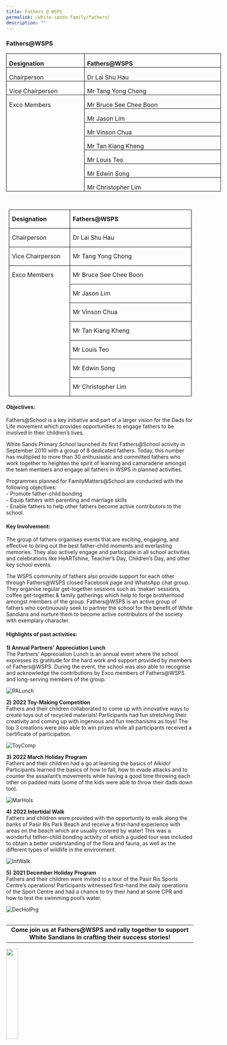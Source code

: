 ```yaml
---
title: Fathers @ WSPS
permalink: /white-sands-family/fathers/
description: ""
---
```

### **Fathers@WSPS**


<table style="width:433.7pt;margin-left:-.25pt;border-collapse:collapse;border:none;
 mso-border-alt:solid windowtext .5pt;mso-yfti-tbllook:1184;mso-padding-alt:
 0in 5.4pt 0in 5.4pt" width="578" cellpadding="0" cellspacing="0" border="1" class="MsoTableGrid"><tbody><tr style="mso-yfti-irow:0;mso-yfti-firstrow:yes;height:25.1pt"><td style="width:153.15pt;border:solid windowtext 1.0pt;
  padding:0in 5.4pt 0in 5.4pt;height:25.1pt" valign="top" width="204"><p style="margin-bottom:0in;line-height:normal" class="MsoNormal"><b><span style="font-size:12.0pt;mso-bidi-font-family:Calibri;mso-bidi-theme-font:
  minor-latin;mso-ansi-language:MS" lang="MS">Designation</span></b></p></td><td style="width:280.55pt;border:solid windowtext 1.0pt;
  border-left:none;padding:0in 5.4pt 0in 5.4pt;height:25.1pt" valign="top" width="374"><p style="margin-bottom:0in;line-height:normal" class="MsoNormal"><b><span style="font-size:12.0pt;mso-bidi-font-family:Calibri;mso-bidi-theme-font:
  minor-latin;mso-ansi-language:MS" lang="MS">Fathers@WSPS</span></b></p></td></tr><tr style="mso-yfti-irow:1;height:27.7pt"><td style="width:153.15pt;border:solid windowtext 1.0pt;
  border-top:none;padding:0in 5.4pt 0in 5.4pt;height:27.7pt" valign="top" width="204"><p style="margin-bottom:0in;line-height:normal" class="MsoNormal"><span style="font-size:12.0pt;mso-bidi-font-family:Calibri;mso-bidi-theme-font:
  minor-latin;mso-ansi-language:MS" lang="MS">Chairperson</span></p></td><td style="width:280.55pt;border-top:none;border-left:
  none;border-bottom:solid windowtext 1.0pt;border-right:solid windowtext 1.0pt;
  padding:0in 5.4pt 0in 5.4pt;height:27.7pt" valign="top" width="374"><p style="margin-bottom:0in;line-height:normal" class="MsoNormal"><span style="font-size:12.0pt;mso-bidi-font-family:Calibri;mso-bidi-theme-font:
  minor-latin;mso-ansi-language:MS" lang="MS">Dr Lai Shu Hau</span></p></td></tr><tr style="mso-yfti-irow:2;height:27.7pt"><td style="width:153.15pt;border:solid windowtext 1.0pt;
  border-top:none;padding:0in 5.4pt 0in 5.4pt;height:27.7pt" valign="top" width="204"><p style="margin-bottom:0in;line-height:normal" class="MsoNormal"><span style="font-size:12.0pt;mso-bidi-font-family:Calibri;mso-bidi-theme-font:
  minor-latin;mso-ansi-language:MS" lang="MS">Vice Chairperson</span></p></td><td style="width:280.55pt;border-top:none;border-left:
  none;border-bottom:solid windowtext 1.0pt;border-right:solid windowtext 1.0pt;
  padding:0in 5.4pt 0in 5.4pt;height:27.7pt" valign="top" width="374"><p style="margin-bottom:0in;line-height:normal" class="MsoNormal"><span style="font-size:12.0pt;mso-bidi-font-family:Calibri;mso-bidi-theme-font:
  minor-latin;mso-ansi-language:MS" lang="MS">Mr Tang Yong Chong</span></p></td></tr><tr style="mso-yfti-irow:3;height:27.7pt"><td style="width:153.15pt;border:solid windowtext 1.0pt;
  border-top:none;mso-border-top-alt:solid windowtext .5pt;mso-border-alt:solid windowtext .5pt;
  padding:0in 5.4pt 0in 5.4pt;height:27.7pt" valign="top" rowspan="7" width="204"><p style="margin-bottom:0in;line-height:normal" class="MsoNormal">Exco Members</p></td><td style="width:280.55pt;border-top:none;border-left:
  none;border-bottom:solid windowtext 1.0pt;border-right:solid windowtext 1.0pt;
  padding:0in 5.4pt 0in 5.4pt;height:27.7pt" valign="top" width="374"><p style="margin-bottom:0in;line-height:normal" class="MsoNormal"><span style="font-size:12.0pt;mso-bidi-font-family:Calibri;mso-bidi-theme-font:
  minor-latin;mso-ansi-language:MS" lang="MS">Mr Bruce See Chee Boon</span></p></td></tr><tr style="mso-yfti-irow:4;height:27.7pt"><td style="width:280.55pt;border-top:none;border-left:
  none;border-bottom:solid windowtext 1.0pt;border-right:solid windowtext 1.0pt;
  padding:0in 5.4pt 0in 5.4pt;height:27.7pt" valign="top" width="374"><p style="margin-bottom:0in;line-height:normal" class="MsoNormal"><span style="font-size:12.0pt;mso-bidi-font-family:Calibri;mso-bidi-theme-font:
  minor-latin;mso-ansi-language:MS" lang="MS">Mr Jason Lim</span></p></td></tr><tr style="mso-yfti-irow:5;height:27.7pt"><td style="width:280.55pt;border-top:none;border-left:
  none;border-bottom:solid windowtext 1.0pt;border-right:solid windowtext 1.0pt;
  padding:0in 5.4pt 0in 5.4pt;height:27.7pt" valign="top" width="374"><p style="margin-bottom:0in;line-height:normal" class="MsoNormal"><span style="font-size:12.0pt;mso-bidi-font-family:Calibri;mso-bidi-theme-font:
  minor-latin;mso-ansi-language:MS" lang="MS">Mr Vinson Chua</span></p></td></tr><tr style="mso-yfti-irow:6;height:27.7pt"><td style="width:280.55pt;border-top:none;border-left:
  none;border-bottom:solid windowtext 1.0pt;border-right:solid windowtext 1.0pt;
  padding:0in 5.4pt 0in 5.4pt;height:27.7pt" valign="top" width="374"><p style="margin-bottom:0in;line-height:normal" class="MsoNormal"><span style="font-size:12.0pt;mso-bidi-font-family:Calibri;mso-bidi-theme-font:
  minor-latin;mso-ansi-language:MS" lang="MS">Mr Tan Kiang Kheng</span></p></td></tr><tr style="mso-yfti-irow:7;height:27.7pt"><td style="width:280.55pt;border-top:none;border-left:
  none;border-bottom:solid windowtext 1.0pt;border-right:solid windowtext 1.0pt;
  padding:0in 5.4pt 0in 5.4pt;height:27.7pt" valign="top" width="374"><p style="margin-bottom:0in;line-height:normal" class="MsoNormal"><span style="font-size:12.0pt;mso-bidi-font-family:Calibri;mso-bidi-theme-font:
  minor-latin;mso-ansi-language:MS" lang="MS">Mr Louis Teo</span></p></td></tr><tr style="mso-yfti-irow:8;height:27.7pt"><td style="width:280.55pt;border-top:none;border-left:
  none;border-bottom:solid windowtext 1.0pt;border-right:solid windowtext 1.0pt;
  padding:0in 5.4pt 0in 5.4pt;height:27.7pt" valign="top" width="374"><p style="margin-bottom:0in;line-height:normal" class="MsoNormal"><span style="font-size:12.0pt;mso-bidi-font-family:Calibri;mso-bidi-theme-font:
  minor-latin;mso-ansi-language:MS" lang="MS">Mr Edwin Song</span></p></td></tr><tr style="mso-yfti-irow:9;mso-yfti-lastrow:yes;height:27.7pt"><td style="width:280.55pt;border-top:none;border-left:
  none;border-bottom:solid windowtext 1.0pt;border-right:solid windowtext 1.0pt;
  padding:0in 5.4pt 0in 5.4pt;height:27.7pt" valign="top" width="374"><p style="margin-bottom:0in;line-height:normal" class="MsoNormal"><span style="font-size:12.0pt;mso-bidi-font-family:Calibri;mso-bidi-theme-font:
  minor-latin;mso-ansi-language:MS" lang="MS">Mr Christopher Lim</span></p></td></tr></tbody></table>


<br clear="left">


<table class="MsoNormalTable" border="0" cellspacing="0" cellpadding="0" style="margin-left:5.4pt;border-collapse:collapse;mso-yfti-tbllook:1184;
 mso-padding-alt:0in 0in 0in 0in"><tbody><tr style="mso-yfti-irow:0;mso-yfti-firstrow:yes"><td width="148" valign="top" style="width:111.1pt;border:solid windowtext 1.0pt;
  padding:0in 5.4pt 0in 5.4pt"><p class="MsoNormal"><b><span lang="MS" style="font-size:12.0pt;line-height:107%;
  mso-bidi-font-family:Calibri;mso-bidi-theme-font:minor-latin;mso-ansi-language:
  MS">Designation</span></b></p></td><td width="312" valign="top" style="width:3.25in;border:solid windowtext 1.0pt;
  border-left:none;padding:0in 5.4pt 0in 5.4pt"><p class="MsoNormal" style="margin-right:1.7pt"><b><span lang="MS" style="font-size:12.0pt;line-height:107%;mso-bidi-font-family:Calibri;
  mso-bidi-theme-font:minor-latin;mso-ansi-language:MS">Fathers@WSPS</span></b></p></td></tr><tr style="mso-yfti-irow:1"><td width="148" valign="top" style="width:111.1pt;border:solid windowtext 1.0pt;
  border-top:none;padding:0in 5.4pt 0in 5.4pt"><p class="MsoNormal"><span lang="MS" style="font-size:12.0pt;line-height:107%;
  mso-bidi-font-family:Calibri;mso-bidi-theme-font:minor-latin;mso-ansi-language:
  MS">Chairperson</span></p></td><td width="312" valign="top" style="width:3.25in;border-top:none;border-left:
  none;border-bottom:solid windowtext 1.0pt;border-right:solid windowtext 1.0pt;
  padding:0in 5.4pt 0in 5.4pt"><p class="MsoNormal" style="margin-right:1.7pt"><span lang="MS" style="font-size:
  12.0pt;line-height:107%;mso-bidi-font-family:Calibri;mso-bidi-theme-font:
  minor-latin;mso-ansi-language:MS">Dr Lai Shu Hau</span></p></td></tr><tr style="mso-yfti-irow:2"><td width="148" valign="top" style="width:111.1pt;border:solid windowtext 1.0pt;
  border-top:none;padding:0in 5.4pt 0in 5.4pt"><p class="MsoNormal"><span lang="MS" style="font-size:12.0pt;line-height:107%;
  mso-bidi-font-family:Calibri;mso-bidi-theme-font:minor-latin;mso-ansi-language:
  MS">Vice Chairperson</span></p></td><td width="312" valign="top" style="width:3.25in;border-top:none;border-left:
  none;border-bottom:solid windowtext 1.0pt;border-right:solid windowtext 1.0pt;
  padding:0in 5.4pt 0in 5.4pt"><p class="MsoNormal" style="margin-right:1.7pt"><span lang="MS" style="font-size:
  12.0pt;line-height:107%;mso-bidi-font-family:Calibri;mso-bidi-theme-font:
  minor-latin;mso-ansi-language:MS">Mr Tang Yong Chong</span></p></td></tr><tr style="mso-yfti-irow:3"><td width="148" rowspan="7" valign="top" style="width:111.1pt;border:solid windowtext 1.0pt;
  border-top:none;padding:0in 5.4pt 0in 5.4pt"><p class="MsoNormal"><span lang="MS" style="font-size:12.0pt;line-height:107%;
  mso-bidi-font-family:Calibri;mso-bidi-theme-font:minor-latin;mso-ansi-language:
  MS">Exco Members</span></p></td><td width="312" valign="top" style="width:3.25in;border-top:none;border-left:
  none;border-bottom:solid windowtext 1.0pt;border-right:solid windowtext 1.0pt;
  padding:0in 5.4pt 0in 5.4pt"><p class="MsoNormal" style="margin-right:1.7pt"><span lang="MS" style="font-size:
  12.0pt;line-height:107%;mso-bidi-font-family:Calibri;mso-bidi-theme-font:
  minor-latin;mso-ansi-language:MS">Mr Bruce See Chee Boon</span></p></td></tr><tr style="mso-yfti-irow:4"><td width="312" valign="top" style="width:3.25in;border-top:none;border-left:
  none;border-bottom:solid windowtext 1.0pt;border-right:solid windowtext 1.0pt;
  padding:0in 5.4pt 0in 5.4pt"><p class="MsoNormal" style="margin-right:1.7pt"><span lang="MS" style="font-size:
  12.0pt;line-height:107%;mso-bidi-font-family:Calibri;mso-bidi-theme-font:
  minor-latin;mso-ansi-language:MS">Mr Jason Lim</span></p></td></tr><tr style="mso-yfti-irow:5"><td width="312" valign="top" style="width:3.25in;border-top:none;border-left:
  none;border-bottom:solid windowtext 1.0pt;border-right:solid windowtext 1.0pt;
  padding:0in 5.4pt 0in 5.4pt"><p class="MsoNormal" style="margin-right:1.7pt"><span lang="MS" style="font-size:
  12.0pt;line-height:107%;mso-bidi-font-family:Calibri;mso-bidi-theme-font:
  minor-latin;mso-ansi-language:MS">Mr Vinson Chua</span></p></td></tr><tr style="mso-yfti-irow:6"><td width="312" valign="top" style="width:3.25in;border-top:none;border-left:
  none;border-bottom:solid windowtext 1.0pt;border-right:solid windowtext 1.0pt;
  padding:0in 5.4pt 0in 5.4pt"><p class="MsoNormal" style="margin-right:1.7pt"><span lang="MS" style="font-size:
  12.0pt;line-height:107%;mso-bidi-font-family:Calibri;mso-bidi-theme-font:
  minor-latin;mso-ansi-language:MS">Mr Tan Kiang Kheng</span></p></td></tr><tr style="mso-yfti-irow:7"><td width="312" valign="top" style="width:3.25in;border-top:none;border-left:
  none;border-bottom:solid windowtext 1.0pt;border-right:solid windowtext 1.0pt;
  padding:0in 5.4pt 0in 5.4pt"><p class="MsoNormal" style="margin-right:1.7pt"><span lang="MS" style="font-size:
  12.0pt;line-height:107%;mso-bidi-font-family:Calibri;mso-bidi-theme-font:
  minor-latin;mso-ansi-language:MS">Mr Louis Teo</span></p></td></tr><tr style="mso-yfti-irow:8"><td width="312" valign="top" style="width:3.25in;border-top:none;border-left:
  none;border-bottom:solid windowtext 1.0pt;border-right:solid windowtext 1.0pt;
  padding:0in 5.4pt 0in 5.4pt"><p class="MsoNormal" style="margin-right:1.7pt"><span lang="MS" style="font-size:
  12.0pt;line-height:107%;mso-bidi-font-family:Calibri;mso-bidi-theme-font:
  minor-latin;mso-ansi-language:MS">Mr Edwin Song</span></p></td></tr><tr style="mso-yfti-irow:9;mso-yfti-lastrow:yes"><td width="312" valign="top" style="width:3.25in;border-top:none;border-left:
  none;border-bottom:solid windowtext 1.0pt;border-right:solid windowtext 1.0pt;
  padding:0in 5.4pt 0in 5.4pt"><p class="MsoNormal" style="margin-right:1.7pt"><span lang="MS" style="font-size:
  12.0pt;line-height:107%;mso-bidi-font-family:Calibri;mso-bidi-theme-font:
  minor-latin;mso-ansi-language:MS">Mr Christopher Lim</span></p></td></tr></tbody></table>





#### **Objectives:**
Fathers@School is a key initiative and part of a larger vision for the Dads for Life movement which provides opportunities to engage fathers to be involved in their children’s lives.

White Sands Primary School launched its first Fathers@School activity in September 2010 with a group of 8 dedicated fathers. Today, this number has multiplied to more than 30 enthusiastic and committed fathers who work together to heighten the spirit of learning and camaraderie amongst the team members and engage all fathers in WSPS in planned activities.

Programmes planned for FamilyMatters@School are conducted with the following objectives:<br>
\- Promote father-child bonding<br>
\- Equip fathers with parenting and marriage skills<br>
\- Enable fathers to help other fathers become active contributors to the school.

#### **Key Involvement:**
The group of fathers organises events that are exciting, engaging, and effective to bring out the best father-child moments and everlasting memories. They also actively engage and participate in all school activities and celebrations like HeARTshine, Teacher’s Day, Children’s Day, and other key school events. 

The WSPS community of fathers also provide support for each other through Fathers@WSPS closed Facebook page and WhatsApp chat group. They organise regular get-together sessions such as ‘makan’ sessions, coffee get-together &amp; family gatherings which help to forge brotherhood amongst members of the group. Fathers@WSPS is an active group of fathers who continuously seek to partner the school for the benefit of White Sandians and nurture them to become active contributors of the society with exemplary character.

#### **Highlights of past activities:**
**1) Annual Partners' Appreciation Lunch**<br>
The Partners’ Appreciation Lunch is an annual event where the school expresses its gratitude for the hard work and support provided by members of Fathers@WSPS. During the event, the school was also able to recognise and acknowledge the contributions by Exco members of Fathers@WSPS and long-serving members of the group.

![PALunch](/images/PA%20Lunch.jpg)
<br clear="left">

**2)** **2022 Toy-Making Competition**<br>
Fathers and their children collaborated to come up with innovative ways to create toys out of recycled materials! Participants had fun stretching their creativity and coming up with ingenious and fun mechanisms as toys! The top 3 creations were also able to win prizes while all participants received a certificate of participation.

![ToyComp](/images/Toy%20Making%20Comp.jpg)
<br clear="left">

**3) 2022 March Holiday Program**<br>
Fathers and their children had a go at learning the basics of Aikido! Participants learned the basics of how to fall, how to evade attacks and to counter the assailant’s movements while having a good time throwing each other on padded mats (some of the kids were able to throw their dads down too).

![MarHols](/images/MarchHoliday2022.jpg)
<br clear="left">

**4)**&nbsp;**2022 Intertidal Walk**<br>
Fathers and children were provided with the opportunity to walk along the banks of Pasir Ris Park Beach and receive a first-hand experience with areas on the beach which are usually covered by water! This was a wonderful father-child bonding activity of which a guided tour was included to obtain a better understanding of the flora and fauna, as well as the different types of wildlife in the environment.

![IntWalk](/images/IntertidalWalk2022.jpg)
<br clear="left">

**5)**&nbsp;**2021 December Holiday Program**<br>
Fathers and their children were invited to a tour of the Pasir Ris Sports Centre’s operations! Participants witnessed first-hand the daily operations of the Sport Centre and had a chance to try their hand at some CPR and how to test the swimming pool’s water.

![DecHolPrg](/images/Dec%20Holiday%20Prg%202021.jpg)
<br clear="left">
<br clear="left">

|  |
|:---:|
| **Come join us at Fathers@WSPS and rally together to support White Sandians in crafting their success stories!** <br> |


<img src="/images/fathersqr.png" style="width:25%" align="let">
<br clear="left">